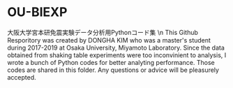 # OU-BIEXP
大阪大学宮本研免震実験データ分析用Pythonコード集 \n
This Github Resporitory was created by DONGHA KIM who was a master's student during 2017-2019 at Osaka University, Miyamoto Laboratory. Since the data obtained from shaking table experiments were too inconvinient to analysis, I wrote a bunch of Python codes for better analyting performance. Those codes are shared in this folder. Any questions or advice will be pleasurely accepted.
